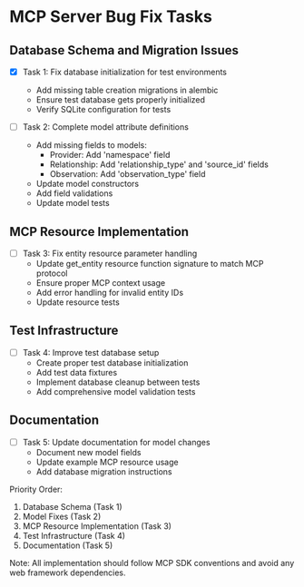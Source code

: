 # MCP Server Bug Fix Tasks

## Database Schema and Migration Issues
- [x] Task 1: Fix database initialization for test environments
  - Add missing table creation migrations in alembic
  - Ensure test database gets properly initialized
  - Verify SQLite configuration for tests

- [ ] Task 2: Complete model attribute definitions
  - Add missing fields to models:
    - Provider: Add 'namespace' field
    - Relationship: Add 'relationship_type' and 'source_id' fields 
    - Observation: Add 'observation_type' field
  - Update model constructors
  - Add field validations
  - Update model tests

## MCP Resource Implementation
- [ ] Task 3: Fix entity resource parameter handling
  - Update get_entity resource function signature to match MCP protocol
  - Ensure proper MCP context usage
  - Add error handling for invalid entity IDs
  - Update resource tests

## Test Infrastructure
- [ ] Task 4: Improve test database setup
  - Create proper test database initialization
  - Add test data fixtures
  - Implement database cleanup between tests
  - Add comprehensive model validation tests

## Documentation
- [ ] Task 5: Update documentation for model changes
  - Document new model fields
  - Update example MCP resource usage
  - Add database migration instructions

Priority Order:
1. Database Schema (Task 1)
2. Model Fixes (Task 2)
3. MCP Resource Implementation (Task 3)
4. Test Infrastructure (Task 4)
5. Documentation (Task 5)

Note: All implementation should follow MCP SDK conventions and avoid any web framework dependencies.
